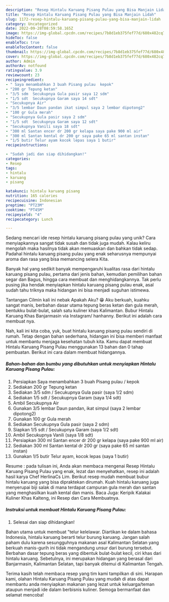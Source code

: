 ```yaml
---
description: "Resep Hintalu Karuang Pisang Pulau yang Bisa Manjain Lidah"
title: "Resep Hintalu Karuang Pisang Pulau yang Bisa Manjain Lidah"
slug: 1172-resep-hintalu-karuang-pisang-pulau-yang-bisa-manjain-lidah
category: Uncategorized
date: 2022-09-28T08:59:58.165Z
image: https://img-global.cpcdn.com/recipes/7b8d1eb375fef77d/680x482cq70/hintalu-karuang-pisang-pulau-foto-resep-utama.jpg
hideToc: false
enableToc: true
enableTocContent: false
thumbnail: https://img-global.cpcdn.com/recipes/7b8d1eb375fef77d/680x482cq70/hintalu-karuang-pisang-pulau-foto-resep-utama.jpg
cover: https://img-global.cpcdn.com/recipes/7b8d1eb375fef77d/680x482cq70/hintalu-karuang-pisang-pulau-foto-resep-utama.jpg
author: Admin
authorAv: notfound
ratingvalue: 3.9
reviewcount: 23
recipeingredient:
- " Saya menambahkan 3 buah Pisang pulau  kepok"
- "200 gr Tepung ketan"
- "3/5 sdm  Secukupnya Gula pasir saya 12 sdm"
- "1/5 sdt  Secukupnya Garam saya 14 sdt"
- "Secukupnya Air"
- "3/5 lembar Daun pandan ikat simpul saya 2 lembar dipotong2"
- "100 gr Gula merah"
- "Secukupnya Gula pasir saya 2 sdm"
- "1/5 sdt  Secukupnya Garam saya 12 sdt"
- "Secukupnya Vanili saya 18 sdt"
- "300 ml Santan encer dr 200 gr kelapa saya pake 900 ml air"
- "300 ml Santan kental dr 200 gr saya pake 65 ml santan instan"
- "1/5 butir Telur ayam kocok lepas saya 1 butir"
recipeinstructions:

- "Sudah jadi dan siap dihidangkan!"
categories:
- Resep
tags:
- hintalu
- karuang
- pisang

katakunci: hintalu karuang pisang 
nutrition: 165 calories
recipecuisine: Indonesian
preptime: "PT23M"
cooktime: "PT45M"
recipeyield: "4"
recipecategory: Lunch

---
```





Sedang mencari ide resep hintalu karuang pisang pulau yang unik? Cara menyiapkannya sangat tidak susah dan tidak juga mudah. Kalau keliru mengolah maka hasilnya tidak akan memuaskan dan bahkan tidak sedap. Padahal hintalu karuang pisang pulau yang enak seharusnya mempunyai aroma dan rasa yang bisa memancing selera Kita.





Banyak hal yang sedikit banyak mempengaruhi kualitas rasa dari hintalu karuang pisang pulau, pertama dari jenis bahan, kemudian pemilihan bahan segar dan Bagus, hingga cara membuat dan menghidangkannya. Tak perlu pusing jika hendak menyiapkan hintalu karuang pisang pulau enak,      asal sudah tahu triknya maka hidangan ini bisa menjadi suguhan istimewa.














Tantangan Cilmin kali ini nebak Apakah Aku? 😁 Aku berkuah, kuahku sangat manis, berbahan dasar utama tepung beras ketan dan gula merah, bentukku bulat-bulat, salah satu kuliner khas Kalimantan. Bubur Hintalu Karuang Khas Banjarmasin via Instagram/ hanhanny. Berikut ini adalah cara membuat nya.






Nah, kali ini kita coba, yuk, buat hintalu karuang pisang pulau sendiri di rumah. Tetap dengan bahan sederhana, hidangan ini bisa memberi manfaat untuk membantu menjaga kesehatan tubuh kita. Kamu dapat membuat Hintalu Karuang Pisang Pulau menggunakan 13 bahan dan 0 tahap pembuatan. Berikut ini cara dalam membuat hidangannya.

<!--inarticleads1-->

##### Bahan-bahan dan bumbu yang dibutuhkan untuk menyiapkan Hintalu Karuang Pisang Pulau:

1. Persiapkan  Saya menambahkan 3 buah Pisang pulau / kepok
1. Sediakan 200 gr Tepung ketan
1. Sediakan 3/5 sdm / Secukupnya Gula pasir (saya 1/2 sdm)
1. Sediakan 1/5 sdt / Secukupnya Garam (saya 1/4 sdt)
1. Ambil Secukupnya Air
1. Gunakan 3/5 lembar Daun pandan, ikat simpul (saya 2 lembar dipotong2)
1. Gunakan 100 gr Gula merah
1. Sediakan Secukupnya Gula pasir (saya 2 sdm)
1. Siapkan 1/5 sdt / Secukupnya Garam (saya 1/2 sdt)
1. Ambil Secukupnya Vanili (saya 1/8 sdt)
1. Persiapkan 300 ml Santan encer dr 200 gr kelapa (saya pake 900 ml air)
1. Sediakan 300 ml Santan kental dr 200 gr (saya pake 65 ml santan instan)
1. Gunakan 1/5 butir Telur ayam, kocok lepas (saya 1 butir)


Resume : pada tulisan ini, Anda akan membaca mengenai Resep Hintalu Karuang Pisang Pulau yang enak, lezat dan menyehatkan, resep ini adalah hasil karya Chef HerlinaCs Lim. Berikut resep mudah membuat bubur hintalu karuang yang bisa dipraktekan dirumah. Kuah hintalu karuang juga menyerupai biji salak di mana terdapat campuran gula merah dan santan yang menghasilkan kuah kental dan manis. Baca Juga: Keripik Kalakai Kuliner Khas Kalteng, ini Resep dan Cara Membuatnya. 

<!--inarticleads2-->

##### Instruksi untuk membuat Hintalu Karuang Pisang Pulau:


1. Selesai dan siap dihidangkan!

Bahan utama untuk membuat &#34;telur kelelawar. Diartikan ke dalam bahasa Indonesia, hintalu karuang berarti telur burung karuang. Jangan salah paham dulu karena sesungguhnya makanan asal Kalimantan Selatan yang berkuah manis-gurih ini tidak mengandung unsur dari burung tersebut. Berbahan dasar tepung beras yang dibentuk bulat-bulat kecil, ciri khas dari hintalu karuang. Sebetulnya, ini merupakan hidangan yang berasal dari Banjarmasin, Kalimantan Selatan, tapi banyak ditemui di Kalimantan Tengah. 

Terima kasih telah membaca resep yang tim kami tampilkan di sini. Harapan kami, olahan Hintalu Karuang Pisang Pulau yang mudah di atas dapat membantu anda menyiapkan makanan yang lezat untuk keluarga/teman ataupun menjadi ide dalam berbisnis kuliner. Semoga bermanfaat dan selamat mencoba!

